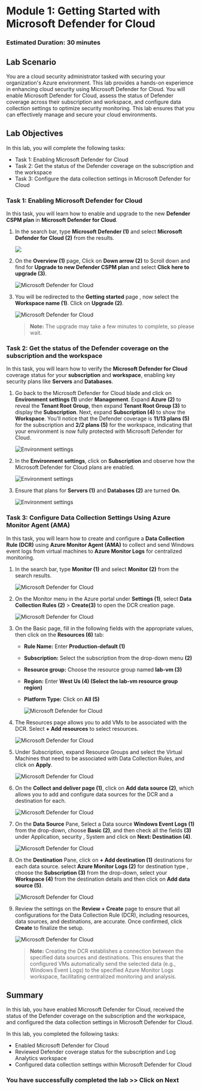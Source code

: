 # Module 1: Getting Started with Microsoft Defender for Cloud

### Estimated Duration: 30 minutes

## Lab Scenario

You are a cloud security administrator tasked with securing your organization's Azure environment. This lab provides a hands-on experience in enhancing cloud security using Microsoft Defender for Cloud. You will enable Microsoft Defender for Cloud, assess the status of Defender coverage across their subscription and workspace, and configure data collection settings to optimize security monitoring. This lab ensures that you can effectively manage and secure your cloud environments.

## Lab Objectives
In this lab, you will complete the following tasks:

- Task 1: Enabling Microsoft Defender for Cloud 
- Task 2: Get the status of the Defender coverage on the subscription and the workspace
- Task 3: Configure the data collection settings in Microsoft Defender for Cloud 

### Task 1: Enabling Microsoft Defender for Cloud 

In this task, you will learn how to enable and upgrade to the new **Defender CSPM plan** in **Microsoft Defender for Cloud**.

1. In the search bar, type **Microsoft Defender (1)** and select **Microsoft Defender for Cloud (2)** from the results.

   ![](./images/M0-T1-S1.2.png)

2. On the **Overview (1)** page, Click on **Down arrow (2)** to Scroll down and find for **Upgrade to new Defender CSPM plan** and select **Click here to upgrade (3)**.

   ![Microsoft Defender for Cloud](./images/task1.1.png)

1. You will be redirected to the **Getting started** page , now select the **Workspace name (1)**. Click on **Upgrade (2)**.

   ![Microsoft Defender for Cloud](./images/task1.2.png)

   >**Note:** The upgrade may take a few minutes to complete, so please wait.

### Task 2: Get the status of the Defender coverage on the subscription and the workspace

In this task, you will learn how to verify the **Microsoft Defender for Cloud** coverage status for your **subscription** and **workspace**, enabling key security plans like **Servers** and **Databases**.

1. Go back to the Microsoft Defender for Cloud blade and click on **Environment settings (1)** under **Management**. Expand **Azure (2)** to reveal the **Tenant Root Group**, then expand **Tenant Root Group (3)** to display the **Subscription**. Next, expand **Subscription (4)** to show the **Workspace**. You’ll notice that the Defender coverage is **11/13 plans (5)** for the subscription and **2/2 plans (5)** for the workspace, indicating that your environment is now fully protected with Microsoft Defender for Cloud.

   ![Environment settings](./images/dfc2.png)

2. In the **Environment settings**, click on **Subscription** and observe how the Microsoft Defender for Cloud plans are enabled.

   ![Environment settings](./images/dfc3.png)

1. Ensure that plans for **Servers (1)** and **Databases (2)** are turned **On**.

   ![Environment settings](./images/lab1-image23.png)

### Task 3: Configure Data Collection Settings Using Azure Monitor Agent (AMA)

In this task, you will learn how to create and configure a **Data Collection Rule (DCR)** using **Azure Monitor Agent (AMA)** to collect and send Windows event logs from virtual machines to **Azure Monitor Logs** for centralized monitoring.

1. In the search bar, type **Monitor (1)** and select **Monitor (2)** from the search results.

   ![Microsoft Defender for Cloud](./images/task1-rd2.png)

1. On the Monitor menu in the Azure portal under **Settings (1)**, select **Data Collection Rules (2)**  > **Create(3)** to open the DCR creation page.

   ![Microsoft Defender for Cloud](./images/task1.3.png)

1. On the Basic page, fill in the following fields with the appropriate values, then click on the **Resources (6)** tab:

   - **Rule Name:** Enter **Production-default (1)**
   - **Subscription:** Select the subscription from the drop-down menu **(2)**
   - **Resource group:** Choose the resource group named **lab-vm (3)**
   - **Region:** Enter **West Us (4) (Select the lab-vm resource group region)**
   - **Platform Type:** Click on **All (5)**
  
     ![Microsoft Defender for Cloud](./images/task1-rd1.png)

1. The Resources page allows you to add VMs to be associated with the DCR. Select **+ Add resources** to select resources.

   ![Microsoft Defender for Cloud](./images/task1.4.png)

1. Under Subscription, expand Resource Groups and select the Virtual Machines that need to be associated with Data Collection Rules, and click on **Apply**. 

   ![Microsoft Defender for Cloud](./images/task1.61.png)

1. On the **Collect and deliver page (1)**, click on **Add data source (2)**, which allows you to add and configure data sources for the DCR and a destination for each.

   ![Microsoft Defender for Cloud](./images/task1.7.png)

1. On the **Data Source** Pane, Select a Data source **Windows Event Logs (1)** from the drop-down, choose **Basic (2)**, and then check all the fields **(3)** under Application, security , System and click on **Next: Destination (4)**.

   ![Microsoft Defender for Cloud](./images/task1.8.png)

1. On the **Destination** Pane, click on **+ Add destination (1)**  destinations for each data source. select **Azure Monitor Logs (2)** for destination type , choose the **Subscription (3)** from the drop-down, select your **Workspace (4)** from the destination details and then click on **Add data source (5)**.

   ![Microsoft Defender for Cloud](./images/task1.9.png)

1. Review the settings on the **Review + Create** page to ensure that all configurations for the Data Collection Rule (DCR), including resources, data sources, and destinations, are accurate. Once confirmed, click **Create** to finalize the setup.

   ![Microsoft Defender for Cloud](./images/task1.10.png)

   >**Note:** Creating the DCR establishes a connection between the specified data sources and destinations. This ensures that the configured VMs automatically send the selected data (e.g., Windows Event Logs) to the specified Azure Monitor Logs workspace, facilitating centralized monitoring and analysis.

 ## Summary

In this lab, you have enabled Microsoft Defender for Cloud, received the status of the Defender coverage on the subscription and the workspace, and configured the data collection settings in Microsoft Defender for Cloud.

In this lab, you completed the following tasks:

- Enabled Microsoft Defender for Cloud  
- Reviewed Defender coverage status for the subscription and Log Analytics workspace  
- Configured data collection settings within Microsoft Defender for Cloud  
 
 ### You have successfully completed the lab >> Click on Next